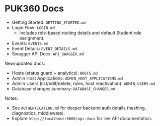 # PUK360 Docs

- Getting Started: `GETTING_STARTED.md`
- Login Flow: `LOGIN.md`
  - Includes role-based routing details and default Student role assignment.
- Events: `EVENTS.md`
- Event Details: `EVENT_DETAILS.md`
- Swagger API Docs: `API_SWAGGER.md`

New/updated docs:
- Hosts (status guard + analytics): `HOSTS.md`
- Admin Host Applications: `ADMIN_HOST_APPLICATIONS.md`
- Admin Users (list/edit/delete, roles, host reactivation): `ADMIN_USERS.md`
- Database changes summary: `DATABASE_CHANGES.md`

Notes:
- See `AUTHENTICATION.md` for deeper backend auth details (hashing, diagnostics, middleware).
- Explore `http://localhost:5000/api-docs` for live API documentation.
